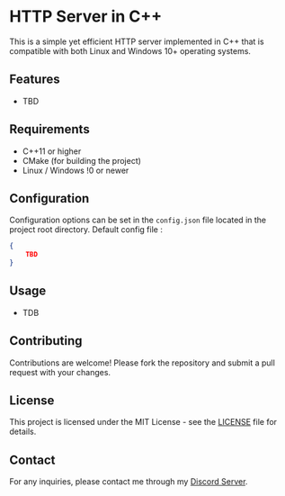 # HTTP Server in C++

This is a simple yet efficient HTTP server implemented in C++ that is compatible with both Linux and Windows 10+ operating systems.

## Features

- TBD

## Requirements

- C++11 or higher
- CMake (for building the project)
- Linux / Windows !0 or newer

## Configuration

Configuration options can be set in the `config.json` file located in the project root directory.
Default config file :
```json
{
    TBD
}
```

## Usage

- TDB

## Contributing

Contributions are welcome! Please fork the repository and submit a pull request with your changes.

## License

This project is licensed under the MIT License - see the [LICENSE](LICENSE) file for details.

## Contact

For any inquiries, please contact me through my [Discord Server](https://discord.gg/PAk9hrrKn6).
